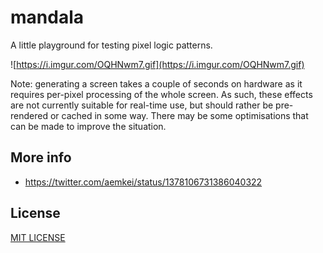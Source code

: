 # mandala

A little playground for testing pixel logic patterns.

![https://i.imgur.com/OQHNwm7.gif](https://i.imgur.com/OQHNwm7.gif)

Note: generating a screen takes a couple of seconds on hardware as it requires per-pixel processing of the whole screen. As such, these effects are not currently suitable for real-time use, but should rather be pre-rendered or cached in some way. There may be some optimisations that can be made to improve the situation.

## More info
- https://twitter.com/aemkei/status/1378106731386040322

## License
[MIT LICENSE](LICENSE)

